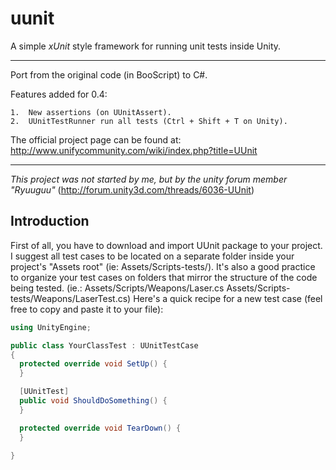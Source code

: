 uunit
=====

A simple *xUnit* style framework for running unit tests inside Unity.

---

Port from the original code (in BooScript) to C#. 

Features added for 0.4:

	1.	New assertions (on UUnitAssert).
	2.	UUnitTestRunner run all tests (Ctrl + Shift + T on Unity).


The official project page can be found at:
http://www.unifycommunity.com/wiki/index.php?title=UUnit

---

_This project was not started by me, but by the unity forum member "Ryuuguu"_
(http://forum.unity3d.com/threads/6036-UUnit)

Introduction
------------

First of all, you have to download and import UUnit package to your project.
I suggest all test cases to be located on a separate folder inside your project's "Assets root" (ie: Assets/Scripts-tests/).
It's also a good practice to organize your test cases on folders that mirror the structure of the code being tested.
(ie.: Assets/Scripts/Weapons/Laser.cs
      Assets/Scripts-tests/Weapons/LaserTest.cs)
Here's a quick recipe for a new test case (feel free to copy and paste it to your file):

```C#
using UnityEngine;

public class YourClassTest : UUnitTestCase
{
  protected override void SetUp() {
  }

  [UUnitTest]
  public void ShouldDoSomething() {
  }

  protected override void TearDown() {
  }
  
}
```
